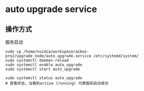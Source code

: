 # auto upgrade service

## 操作方式

服务启动

```shell
sudo cp /home/nvidia/workspace/aibox-pro2/upgrade_node/auto_upgrade.service /etc/systemd/system/
sudo systemctl daemon-reload
sudo systemctl enable auto_upgrade
sudo systemctl start auto_upgrade

sudo systemctl status auto_upgrade
# 查看状态，当看到active (running) 代表服务启动成功
```
